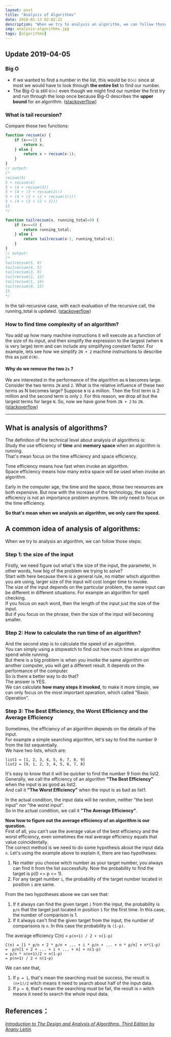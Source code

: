 ```yaml
---
layout: post
title: "Analysis of Algorithms"
date: 2018-01-13 02:02:22
description: "When we try to analysis an algorithm, we can follow those steps: The size of the input; How to calculate the run time of an algorithm; The Best Efficiency, the Worst Efficiency and the Average Efficiency."
img: analysis-algorithms.jpg
tags: [algorithms]
---
```


## Update 2019-04-05

### Big O
- If we wanted to find a number in the list, this would be `O(n)` since at most we would have to look through **the entire list** to find our number. 
-  The Big-O is still `O(n)` even though we might find our number the first try and run through the loop once because Big-O describes the **upper bound** for an algorithm. ([stackoverflow](https://stackoverflow.com/a/3368/2195426))

### What is tail recursion?
Compare those two functions:
```javascript
function recsum(x) {
    if (x===1) {
        return x;
    } else {
        return x + recsum(x-1);
    }
}
// output:
/*
recsum(5)
5 + recsum(4)
5 + (4 + recsum(3))
5 + (4 + (3 + recsum(2)))
5 + (4 + (3 + (2 + recsum(1))))
5 + (4 + (3 + (2 + 1)))
15
*/
```
```javascript
function tailrecsum(x, running_total=0) {
    if (x===0) {
        return running_total;
    } else {
        return tailrecsum(x-1, running_total+x);
    }
}
// output:
/*
tailrecsum(5, 0)
tailrecsum(4, 5)
tailrecsum(3, 9)
tailrecsum(2, 12)
tailrecsum(1, 14)
tailrecsum(0, 15)
15
*/
```
In the tail-recursive case, with each evaluation of the recursive call, the running_total is updated.
([stackoverflow](https://stackoverflow.com/a/37010/2195426))

### How to find time complexity of an algorithm?

You add up how many machine instructions it will execute as a function of the size of its input, and then simplify the expression to the largest (when `N` is very large) term and can include any simplifying constant factor.
For example, lets see how we simplify `2N + 2` machine instructions to describe this as just `O(N)`.

#### Why do we remove the two `2s` ?

We are interested in the performance of the algorithm as `N` becomes large.
Consider the two terms `2N` and `2`.
What is the relative influence of these two terms as N becomes large? Suppose `N` is a million.
Then the first term is 2 million and the second term is only `2`.
For this reason, we drop all but the largest terms for large `N`.
So, now we have gone from `2N + 2` to `2N`.
([stackoverflow](https://stackoverflow.com/a/11032063/2195426))

___
## What is analysis of algorithms?
The definition of the technical level about analysis of algorithms is:<br>
Study the use efficiency of **time** and **memory space** when an algorithm is running.<br>
That's mean focus on the time efficiency and space efficiency.<br>

Time efficiency means how fast when invoke an algorithm.<br>
Space efficiency means how many extra space will be used when invoke an algorithm.<br>

Early in the computer age, the time and the space, those two resources are both expensive. But now with the increase of the technology, the space efficiency is not an importance problem anymore. We only need to focus on the time efficiency.

**So that's mean when we analysis an algorithm, we only care the speed.**


## A common idea of analysis of algorithms:

When we try to analysis an algorithm, we can follow those steps:

### Step 1: the size of the input
Firstly, we need figure out what's the size of the input, the parameter, in other words, how big of the problem we trying to solve?<br>
Start with here because there is a general rule, no matter which algorithm you are using, larger size of the input will cost longer time to invoke.<br>
The size of the input depends on the particular problem, the same input can be different in different situations. For example an algorithm for spell checking.<br>
If you focus on each word, then the length of the input just the size of the input.<br>
But if you focus on the phrase, then the size of the input will becoming smaller.<br>


### Step 2: How to calculate the run time of an algorithm?
And the second step is to calculate the speed of an algorithm.<br>
You can simply using a stopwatch to find out how much time an algorithm spend while running.<br>
But there is a big problem is when you invoke the same algorithm on another computer, you will get a different result. It depends on the performance of the computer.<br>
So is there a better way to do that?<br>
The answer is YES.<br>
We can calculate **how many steps it invoked**, to make it more simple, we can only focus on the most important operation, which called "Basic Operation".


### Step 3: The Best Efficiency, the Worst Efficiency and the Average Efficiency
Sometimes, the efficiency of an algorithm depends on the details of the input.<br>
For example a simple searching algorithm, let's say to find the number 9 from the list sequentially.<br>
We have two lists, which are:
```
list1 = [1, 2, 3, 4, 5, 6, 7, 8, 9]
list2 = [9, 1, 2, 3, 4, 5, 6, 7, 8]
```
It's easy to know that it will be quicker to find the number 9 from the list2.<br>
Generally, we call the efficiency of an algorithm **"The Best Efficiency"** when the input is as good as list2.<br>
And call it **"The Worst Efficiency"** when the input is as bad as list1.

In the actual condition, the input data will be random, neither "the best input" nor "the worst input".<br>
So in the actual condition, we call it **"The Average Efficiency"**.<br>

**Now how to figure out the average efficiency of an algorithm is our question.**<br>
First of all, you can't use the average value of the best efficiency and the worst efficiency, even sometimes the real average efficiency equals that value coincidentally.<br>
The correct method is we need to do some hypothesis about the input data `n`. Let's using the example above to explain it, there are two hypotheses:
1. No matter you choose witch number as your target number, you always can find it from the list successfully. Now the probability to find the target is p(0 <= p <= 1).
2. For any target number `i`, the probability of the target number located in position `i` are same.

From the two hypotheses above we can see that:
1. If it always can find the given target `i` from the input, the probability is `p/n` that the target just located in position `1` for the first time. In this case, the number of comparison is 1.
2. If it always can't find the given target from the input, the number of comparisons is `n`. In this case the probability is `(1-p)`.

The average efficiency C(n) = `p(n+1) / 2 + n(1-p)`
```
C(n) = [1 * p/n + 2 * p/n + ... + i * p/n + ... + n * p/n] + n*(1-p)
=  p/n[1 + 2 + ... + i + ... + n] + n(1-p)
= p/n * n(n+1)/2 + n(1-p)
= p(n+1) / 2 + n(1-p)               
```

We can see that,
1. If `p = 1`, that's mean the searching must be success, the result is `(n+1)/2` witch means it need to search about half of the input data.
2. If `p = 0`, that's mean the searching must be fail, the result is `n` witch means it need to search the whole input data.


## References：
[*Introduction to The Design and Analysis of Algorithms, Third Edition* by Anany Leitin](https://www.amazon.com/Introduction-Design-Analysis-Algorithms-3rd/dp/0132316811)
